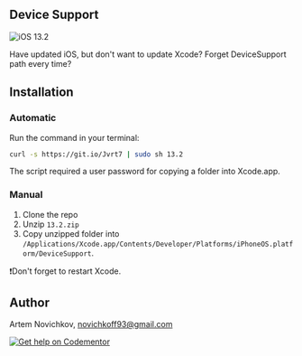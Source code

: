 ## Device Support
![iOS 13.2](https://img.shields.io/badge/iOS-13.2%20-green.svg)

Have updated iOS, but don't want to update Xcode? Forget DeviceSupport path every time?


## Installation

### Automatic

Run the command in your terminal:
```bash
curl -s https://git.io/Jvrt7 | sudo sh 13.2
```
The script required a user password for copying a folder into Xcode.app.

### Manual

1. Clone the repo
2. Unzip `13.2.zip` 
3. Copy unzipped folder into `/Applications/Xcode.app/Contents/Developer/Platforms/iPhoneOS.platform/DeviceSupport`.

❗️Don't forget to restart Xcode.

## Author

Artem Novichkov, novichkoff93@gmail.com

[![Get help on Codementor](https://cdn.codementor.io/badges/get_help_github.svg)](https://www.codementor.io/artemnovichkov?utm_source=github&utm_medium=button&utm_term=artemnovichkov&utm_campaign=github)
